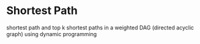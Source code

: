 # Shortest Path
shortest path and top k shortest paths in a weighted DAG (directed acyclic graph) using dynamic programming